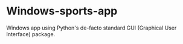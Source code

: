 # Windows-sports-app
Windows app using Python's de-facto standard GUI (Graphical User Interface) package.
